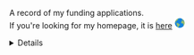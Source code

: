 A record of my funding applications.    
If you're looking for my homepage, it is [here](https://lucydot.github.io) <img src="./world.png" width="20" height="20">
<details>

### Application List

<details>
  <summary>SSI Fellowship, Feb 2019</summary>
  
 </br>
 
[video application](https://lucydot.github.io/slides/) / [paper application]() **Work In Progress**

Fellowship Application to the Sustainable Software Institute, 02/19.

</details>

<details>
  <summary>Journal of Open Source Software topic editor, Jan 2019</summary> 
</br>

[paper application]("https://lucydot.github.io/applications/LW_JOSS_editor_app.pdf")

Application statement for topic editor position with the Journal of Open Source Software, 01/19.

</details>
